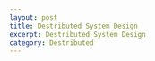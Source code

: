 ```yaml
---
layout: post
title: Destributed System Design
excerpt: Destributed System Design
category: Destributed
---
```


##### 
